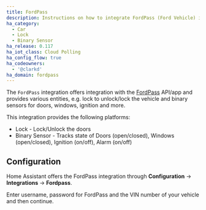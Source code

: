 ```yaml
---
title: FordPass
description: Instructions on how to integrate FordPass (Ford Vehicle) into Home Assistant.
ha_category:
  - Car  
  - Lock
  - Binary Sensor
ha_release: 0.117
ha_iot_class: Cloud Polling
ha_config_flow: true
ha_codeowners:
  - '@clarkd'
ha_domain: fordpass
---
```


The `FordPass` integration offers integration with the [FordPass](https://www.ford.co.uk/owner/owner-services/fordpass) API/app and provides various entities, e.g. lock to unlock/lock the vehicle and binary sensors for doors, windows, ignition and more.

This integration provides the following platforms:

- Lock - Lock/Unlock the doors
- Binary Sensor - Tracks state of Doors (open/closed), Windows (open/closed), Ignition (on/off), Alarm (on/off)

## Configuration

Home Assistant offers the FordPass integration through **Configuration** -> **Integrations** -> **Fordpass**.

Enter username, password for FordPass and the VIN number of your vehicle and then continue.